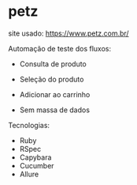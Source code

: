 # petz

site usado: https://www.petz.com.br/

Automação de teste dos fluxos:

* Consulta de produto
* Seleção do produto
* Adicionar ao carrinho

* Sem massa de dados

Tecnologias:

* Ruby
* RSpec
* Capybara
* Cucumber
* Allure
